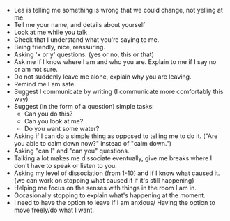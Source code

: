 - Lea is telling me something is wrong that we could change, not yelling at me.
- Tell me your name, and details about yourself
- Look at me while you talk
- Check that I understand what you're saying to me.
- Being friendly, nice, reassuring.
- Asking 'x or y' questions. (yes or no, this or that)
- Ask me if I know where I am and who you are. Explain to me if I say no or am not sure.
- Do not suddenly leave me alone, explain why you are leaving.
- Remind me I am safe.
- Suggest I communicate by writing (I communicate more comfortably this way)
- Suggest (in the form of a question) simple tasks:
    - Can you do this?
    - Can you look at me?
    - Do you want some water?
- Asking if I can do a simple thing as opposed to telling me to do it. ("Are you able to calm down now?" instead of "calm down.")
- Asking "can I" and "can you" questions.
- Talking a lot makes me dissociate eventually, give me breaks where I don't have to speak or listen to you.
- Asking my level of dissociation (from 1-10) and if I know what caused it. (we can work on stopping what caused it if it's still happening)
- Helping me focus on the senses with things in the room I am in.
- Occasionally stopping to explain what's happening at the moment.
- I need to have the option to leave if I am anxious/ Having the option to move freely/do what I want.
